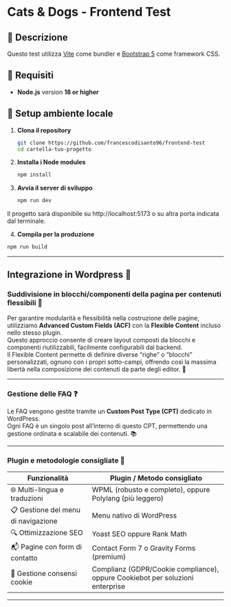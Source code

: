# Cats & Dogs - Frontend Test

## 📌 Descrizione

Questo test utilizza [Vite](https://vitejs.dev/) come bundler e [Bootstrap 5](https://getbootstrap.com/) come framework CSS.

## 🔧 Requisiti

- **Node.js** version **18 or higher**

## 🚀 Setup ambiente locale

1. **Clona il repository**

   ```bash
   git clone https://github.com/francescodisanto96/frontend-test
   cd cartella-tuo-progetto

   ```

2. **Installa i Node modules**

   ```bash
   npm install

   ```

3. **Avvia il server di sviluppo**

   ```bash
   npm run dev
   ```

Il progetto sarà disponibile su http://localhost:5173 o su altra porta indicata dal terminale.

4. **Compila per la produzione**

```bash
npm run build

```

---

## Integrazione in Wordpress 🚀

### Suddivisione in blocchi/componenti della pagina per contenuti flessibili 🧩

Per garantire modularità e flessibilità nella costruzione delle pagine, utilizziamo **Advanced Custom Fields (ACF)** con la **Flexible Content** incluso nello stesso plugin.  
Questo approccio consente di creare layout composti da blocchi e componenti riutilizzabili, facilmente configurabili dal backend.  
Il Flexible Content permette di definire diverse “righe” o “blocchi” personalizzati, ognuno con i propri sotto-campi, offrendo così la massima libertà nella composizione dei contenuti da parte degli editor. 🎨

---

### Gestione delle FAQ ❓

Le FAQ vengono gestite tramite un **Custom Post Type (CPT)** dedicato in WordPress.  
Ogni FAQ è un singolo post all’interno di questo CPT, permettendo una gestione ordinata e scalabile dei contenuti. 📚

---

### Plugin e metodologie consigliate 🧰

| Funzionalità                        | Plugin / Metodo consigliato                                                   |
| ----------------------------------- | ----------------------------------------------------------------------------- |
| 🌐 Multi-lingua e traduzioni        | WPML (robusto e completo), oppure Polylang (più leggero)                      |
| 📋 Gestione del menu di navigazione | Menu nativo di WordPress                                                      |
| 🔍 Ottimizzazione SEO               | Yoast SEO oppure Rank Math                                                    |
| 📬 Pagine con form di contatto      | Contact Form 7 o Gravity Forms (premium)                                      |
| 🍪 Gestione consensi cookie         | Complianz (GDPR/Cookie compliance), oppure Cookiebot per soluzioni enterprise |

---
